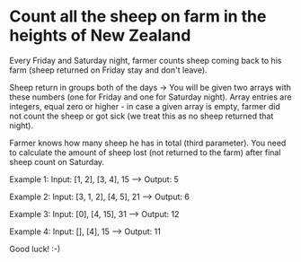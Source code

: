 # Count all the sheep on farm in the heights of New Zealand

Every Friday and Saturday night, farmer counts sheep coming back to his farm (sheep returned on Friday stay and don't leave).

Sheep return in groups both of the days -> You will be given two arrays with these numbers (one for Friday and one for Saturday night). Array entries are integers, equal zero or higher - in case a given array is empty, farmer did not count the sheep or got sick (we treat this as no sheep returned that night).

Farmer knows how many sheep he has in total (third parameter). You need to calculate the amount of sheep lost (not returned to the farm) after final sheep count on Saturday.

Example 1: Input: [1, 2], [3, 4], 15 --> Output: 5

Example 2: Input: [3, 1, 2], [4, 5], 21 --> Output: 6

Example 3: Input: [0], [4, 15], 31 --> Output: 12

Example 4: Input: [], [4], 15 --> Output: 11

Good luck! :-)